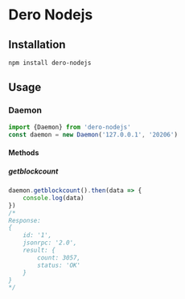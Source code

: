 # Dero Nodejs 

## Installation

``
npm install dero-nodejs
``

## Usage

### Daemon

```js
import {Daemon} from 'dero-nodejs'
const daemon = new Daemon('127.0.0.1', '20206')
```

#### Methods

##### getblockcount
```js
daemon.getblockcount().then(data => {
    console.log(data)
})
/*
Response:
{ 
    id: '1', 
    jsonrpc: '2.0', 
    result: { 
        count: 3057, 
        status: 'OK' 
    } 
}
*/
```

